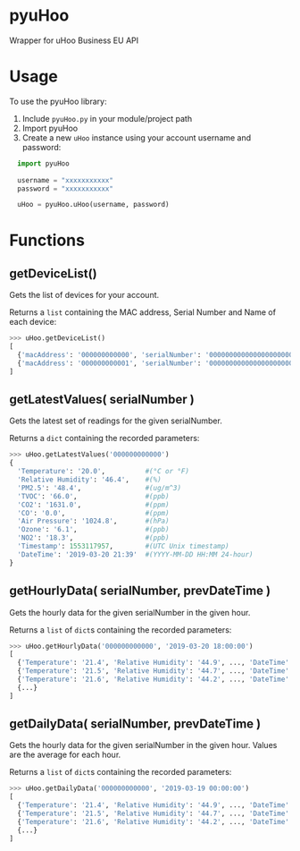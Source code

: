 # pyuHoo
Wrapper for uHoo Business EU API

# Usage
To use the pyuHoo library:

1. Include `pyuHoo.py` in your module/project path
2. Import pyuHoo
3. Create a new `uHoo` instance using your account username and password:
```python
  import pyuHoo
  
  username = "xxxxxxxxxxx"
  password = "xxxxxxxxxxx"

  uHoo = pyuHoo.uHoo(username, password)
```

# Functions

## getDeviceList()
Gets the list of devices for your account.

Returns a `list` containing the MAC address, Serial Number and Name of each device:
```python
>>> uHoo.getDeviceList()
[
  {'macAddress': '000000000000', 'serialNumber': '000000000000000000000000', 'deviceName': 'My Device 1'},
  {'macAddress': '000000000001', 'serialNumber': '000000000000000000000001', 'deviceName': 'My Device 2'}
]
```

## getLatestValues( serialNumber )
Gets the latest set of readings for the given serialNumber.

Returns a `dict` containing the recorded parameters:

```python
>>> uHoo.getLatestValues('000000000000')
{
  'Temperature': '20.0',          #(°C or °F)
  'Relative Humidity': '46.4',    #(%)
  'PM2.5': '48.4',                #(ug/m^3)
  'TVOC': '66.0',                 #(ppb)
  'CO2': '1631.0',                #(ppm)
  'CO': '0.0',                    #(ppm)
  'Air Pressure': '1024.8',       #(hPa)
  'Ozone': '6.1',                 #(ppb)
  'NO2': '18.3',                  #(ppb)
  'Timestamp': 1553117957,        #(UTC Unix timestamp)
  'DateTime': '2019-03-20 21:39'  #(YYYY-MM-DD HH:MM 24-hour)
}
```

## getHourlyData( serialNumber, prevDateTime )
Gets the hourly data for the given serialNumber in the given hour.

Returns a `list` of `dict`s containing the recorded parameters:

```python
>>> uHoo.getHourlyData('000000000000', '2019-03-20 18:00:00')
[
  {'Temperature': '21.4', 'Relative Humidity': '44.9', ..., 'DateTime': '2019-03-20 18:00'}, 
  {'Temperature': '21.5', 'Relative Humidity': '44.7', ..., 'DateTime': '2019-03-20 18:01'}, 
  {'Temperature': '21.6', 'Relative Humidity': '44.2', ..., 'DateTime': '2019-03-20 18:02'},
  {...}
]
```

## getDailyData( serialNumber, prevDateTime )
Gets the hourly data for the given serialNumber in the given hour. Values are the average for each hour.

Returns a `list` of `dict`s containing the recorded parameters:

```python
>>> uHoo.getDailyData('000000000000', '2019-03-19 00:00:00')
[
  {'Temperature': '21.4', 'Relative Humidity': '44.9', ..., 'DateTime': '2019-03-20 00:00'}, 
  {'Temperature': '21.5', 'Relative Humidity': '44.7', ..., 'DateTime': '2019-03-20 01:00'}, 
  {'Temperature': '21.6', 'Relative Humidity': '44.2', ..., 'DateTime': '2019-03-20 02:00'},
  {...}
]
```

